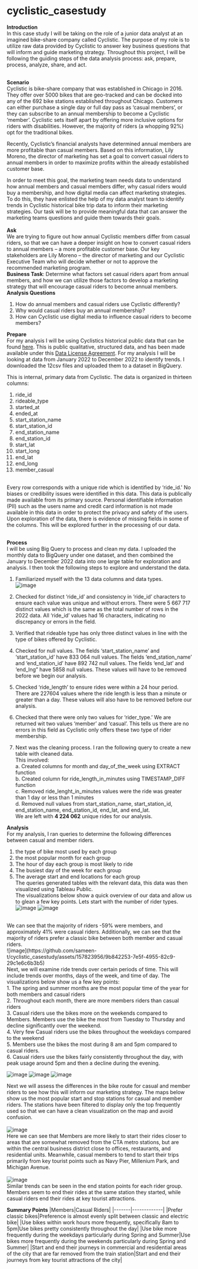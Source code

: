 # cyclistic_casestudy
**Introduction** <br/>
In this case study I will be taking on the role of a junior data analyst at an imagined bike-share company called Cyclistic. The purpose of my role is to utilize raw data provided by Cyclistic to answer key business questions that will inform and guide marketing strategy. Throughout this project, I will be following the guiding steps of the data analysis process: ask, prepare, process, analyze, share, and act. <br/><br/>

**Scenario**<br/>
Cyclistic is bike-share company that was established in Chicago in 2016. They offer over 5000 bikes that are geo-tracked and can be docked into any of the 692 bike stations established throughout Chicago. Customers can either purchase a single day or full day pass as ‘casual members’, or they can subscribe to an annual membership to become a Cyclistic ‘member’. Cyclistic sets itself apart by offering more inclusive options for riders with disabilities. However, the majority of riders (a whopping 92%) opt for the traditional bikes.<br/> 

Recently, Cyclistic’s financial analysts have determined annual members are more profitable than casual members. Based on this information, Lily Moreno, the director of marketing has set a goal to convert casual riders to annual members in order to maximize profits within the already established customer base. <br/>
 
In order to meet this goal, the marketing team needs data to understand how annual members and casual members differ, why casual riders would buy a membership, and how digital media can affect marketing strategies. To do this, they have enlisted the help of my data analyst team to identify trends in Cyclistic historical bike trip data to inform their marketing strategies. Our task will be to provide meaningful data that can answer the marketing teams questions and guide them towards their goals. <br/><br/>
**Ask**<br/>
We are trying to figure out how annual Cyclistic members differ from casual riders, so that we can have a deeper insight on how to convert casual riders to annual members – a more profitable customer base. Our key stakeholders are Lily Moreno – the director of marketing and our Cyclistic Executive Team who will decide whether or not to approve the recommended marketing program. <br/>
**Business Task**: Determine what factors set casual riders apart from annual members, and how we can utilize those factors to develop a marketing strategy that will encourage casual riders to become annual members. <br/>
**Analysis Questions**
1.	How do annual members and casual riders use Cyclistic differently?<br/>
2.	Why would casual riders buy an annual membership?<br/>
3.	How can Cyclistic use digital media to influence casual riders to become members?<br/>

**Prepare** <br/>
For my analysis I will be using Cyclistics historical public data that can be found [here](https://divvy-tripdata.s3.amazonaws.com/index.html). This is public qualitative, structured data, and has been made available under this [Data License Agreement](https://divvybikes.com/data-license-agreement). For my analysis I will be looking at data from January 2022 to December 2022 to identify trends. I downloaded the 12csv files and uploaded them to a dataset in BigQuery.  <br/>

This is internal, primary data from Cyclistic. The data is organized in thirteen columns: 
1.	ride_id <br/>
2.	rideable_type <br/>
3.	started_at<br/>
4.	ended_at<br/>
5.	start_station_name<br/>
6.	start_station_id<br/>
7.	end_station_name<br/>
8.	end_station_id<br/>
9.	start_lat<br/>
10.	start_long<br/>
11.	end_lat<br/>
12.	end_long<br/>
13.	member_casual<br/>
<br/>
Every row corresponds with a unique ride which is identified by ‘ride_id.'
No biases or credibility issues were identified in this data. This data is publically made available from its primary source. Personal identifiable information (PII) such as the users name and credit card information is not made available in this data in order to protect the privacy and safety of the users. Upon exploration of the data, there is evidence of missing fields in some of the columns. This will be explored further in the processing of our data. <br/><br/>


**Process**<br/>
I will be using Big Query to process and clean my data. I uploaded the monthly data to BigQuery under one dataset, and then combined the January to December 2022 data into one large table for exploration and analysis. I then took the following steps to explore and understand the data. <br/>

1.	Familiarized myself with the 13 data columns and data types. <br/> 
 ![image](https://github.com/sameen-t/cyclistic_casestudy/assets/157823956/a98a818f-ed80-4e13-a18d-183c467dd159)

2.	Checked for distinct ‘ride_id’ and consistency in ‘ride_id’ characters to ensure each value was unique and without errors. There were  5 667 717 distinct values which is the same as the total number of rows in the 2022 data. All ‘ride_id’ values had 16 characters, indicating no discrepancy or errors in the field. <br/>
3.	Verified that rideable type has only three distinct values in line with the type of bikes offered by Cyclistic. <br/>
4.	Checked for null values. The fields ‘start_station_name’ and ‘start_station_id’ have 833 064 null values. The fields ‘end_station_name’ and ‘end_station_id’ have 892 742 null values. The fields ‘end_lat’ and ‘end_lng” have 5858 null values.  These values will have to be removed before we begin our analysis. <br/>
5.	Checked ‘ride_length’ to ensure rides were within a 24 hour period. There are 227604 values where the ride length is less than a minute or greater than a day. These values will also have to be removed before our analysis. <br/>
6.	Checked that there were only two values for ‘rider_type.’ We are returned wit two values ‘member’ and ‘casual’. This tells us there are no errors in this field as Cyclistic only offers these two type of rider membership. <br/>
7.	Next was the cleaning process.  I ran the following query to create a new table with cleaned data.<br/> This involved:<br/>
 a.	Created columns for month and day_of_the_week using EXTRACT function<br/>
 b.	Created column for ride_length_in_minutes using TIMESTAMP_DIFF function<br/>
 c.	Removed ride_lenght_in_minutes values were the ride was greater than 1 day or less than 1 minutes<br/>
 d.	Removed null values from start_station_name, start_station_id, end_station_name, end_station_id, end_lat, and end_lat. <br/>
We are left with **4 224 062** unique rides for our analysis. <br/>

**Analysis** <br/>
For my analysis, I ran queries to determine the following differences between casual and member riders.<br/>
1.	the type of bike most used by each group <br/>
2.	the most popular month for each group <br/>
3.	The hour of day each group is most likely to ride <br/>
4.	The busiest day of the week for each group <br/>
5.	The average start and end locations for each group <br/>
The queries generated tables with the relevant data, this data was then visualized using Tableau Public. <br/>
The visualizations below show a quick overview of our data and allow us to glean a few key points. Lets start with the number of rider types.<br/>
![image](https://github.com/sameen-t/cyclistic_casestudy/assets/157823956/ab6ace68-0fcf-4859-9512-1d569df039ec)
![image](https://github.com/sameen-t/cyclistic_casestudy/assets/157823956/f3052874-41a4-43ad-b76e-a758ecd516cd)
<br/>
We can see that the majority of riders -59% were members, and approximately 41% were casual riders. Additionally, we can see that the majority of riders prefer a classic bike between both member and casual riders.<br/>
![image](https://github.com/sameen-t/cyclistic_casestudy/assets/157823956/9b842253-7e5f-4955-82c9-29c1e6c6b3b5)
<br/>
Next, we will examine ride trends over certain periods of time. This will include trends over months, days of the week, and time of day. The visualizations below show us a few key points:<br/>
1.	The spring and summer months are the most popular time of the year for both members and casual riders<br/>
2.	Throughout each month, there are more members riders than casual riders  <br/>
3.	Casual riders use the bikes more on the weekends compared to Members. Members use the bike the most from Tuesday to Thursday and decline significantly over the weekend. <br/>
4.	Very few Casual riders use the bikes throughout the weekdays compared to the weekend<br/>
5.	Members use the bikes the most during 8 am and 5pm compared to casual riders. <br/>
6.	Casual riders use the bikes fairly consistently throughout the day, with peak usage around 5pm and then a decline during the evening. <br/>

 ![image](https://github.com/sameen-t/cyclistic_casestudy/assets/157823956/d9d2279e-e440-494a-bf04-f3acc1bfca5a)
 ![image](https://github.com/sameen-t/cyclistic_casestudy/assets/157823956/b8eb3629-3b29-4113-a8eb-0eed33796b8e)
 ![image](https://github.com/sameen-t/cyclistic_casestudy/assets/157823956/769d1018-7ec5-4ddb-a41d-bcda58f345c4)


Next we will assess the differences in the bike route for casual and member riders to see how this will inform our marketing strategy. The maps below show us the most popular  start and stop stations for casual and member riders. The stations have been filtered to display only the top frequently used so that we can have a clean visualization on the map and avoid confusion.<br/><br/>
![image](https://github.com/sameen-t/cyclistic_casestudy/assets/157823956/d1c756e2-a235-4ef6-8b28-deb49f60bb0c)<br/>
Here we can see that Members are more likely to start their rides closer to areas that are somewhat removed from the CTA metro stations, but are within the central business district close to offices, restaurants, and residential units. Meanwhile, casual members to tend to start their trips primarily from key tourist points such  as Navy Pier, Millenium Park, and Michigan Avenue. <br/><br/>
![image](https://github.com/sameen-t/cyclistic_casestudy/assets/157823956/5fed202f-5adb-4bfb-bee2-4aa216aa062b)<br/>
Similar trends can be seen in the end station points for each rider group. Members seem to end their rides at the same station they started, while casual riders end their rides at key tourist attractions. <br/>

**Summary Points**
|Members|Casual Riders|
|-------|-------------|
|Prefer classic bikes|Preference is almost evenly split between classic and electric bike|
|Use bikes within work hours more frequently, specifically 8am to 5pm|Use bikes pretty consistently throughout the day|
|Use bike more frequently during the weekdays particularly during Spring and Summer|Use bikes more frequently during the weekends particularly during Spring and Summer|
|Start and end their journeys in commercial and residential areas of the city that are far removed from the train station|Start and end their journeys from key tourist attractions of the city|









